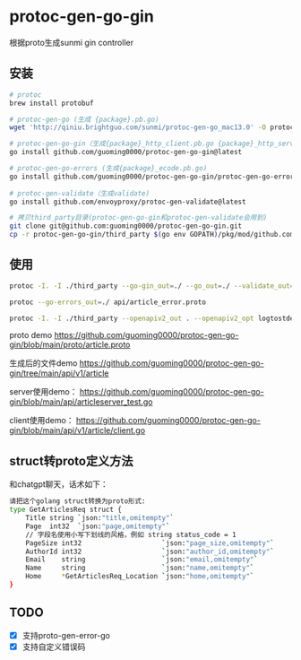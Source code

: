 # protoc-gen-go-gin
根据proto生成sunmi gin controller

## 安装
```bash
# protoc
brew install protobuf

# protoc-gen-go (生成 {package}.pb.go)
wget 'http://qiniu.brightguo.com/sunmi/protoc-gen-go_mac13.0' -O protoc-gen-go && chmod +x protoc-gen-go && mv protoc-gen-go $(go env GOPATH)/bin

# protoc-gen-go-gin（生成{package}_http_client.pb.go {package}_http_server.pb.go {package}_json.pb.go）
go install github.com/guoming0000/protoc-gen-go-gin@latest

# protoc-gen-go-errors (生成{package}_ecode.pb.go)
go install github.com/guoming0000/protoc-gen-go-gin/protoc-gen-go-errors@latest
  
# protoc-gen-validate（生成validate)
go install github.com/envoyproxy/protoc-gen-validate@latest

# 拷贝third_party目录(protoc-gen-go-gin和protoc-gen-validate会用到)
git clone git@github.com:guoming0000/protoc-gen-go-gin.git
cp -r protoc-gen-go-gin/third_party $(go env GOPATH)/pkg/mod/github.com/guoming0000/
```

## 使用
```bash
protoc -I. -I ./third_party --go-gin_out=./ --go_out=./ --validate_out=lang=go:./ api/article.proto

protoc --go-errors_out=./ api/article_error.proto

protoc -I. -I ./third_party --openapiv2_out . --openapiv2_opt logtostderr=true --openapiv2_opt json_names_for_fields=false api/article.proto
```

proto demo
https://github.com/guoming0000/protoc-gen-go-gin/blob/main/proto/article.proto

生成后的文件demo
https://github.com/guoming0000/protoc-gen-go-gin/tree/main/api/v1/article

server使用demo：
https://github.com/guoming0000/protoc-gen-go-gin/blob/main/api/articleserver_test.go

client使用demo：
https://github.com/guoming0000/protoc-gen-go-gin/blob/main/api/v1/article/client.go

## struct转proto定义方法
和chatgpt聊天，话术如下：
```bash
请把这个golang struct转换为proto形式:
type GetArticlesReq struct {
	Title string `json:"title,omitempty"`
	Page  int32  `json:"page,omitempty"`
	// 字段名使用小写下划线的风格，例如 string status_code = 1
	PageSize int32                    `json:"page_size,omitempty"`
	AuthorId int32                    `json:"author_id,omitempty"`
	Email    string                   `json:"email,omitempty"`
	Name     string                   `json:"name,omitempty"`
	Home     *GetArticlesReq_Location `json:"home,omitempty"`
}
```
## TODO
- [x] 支持proto-gen-error-go
- [x] 支持自定义错误码